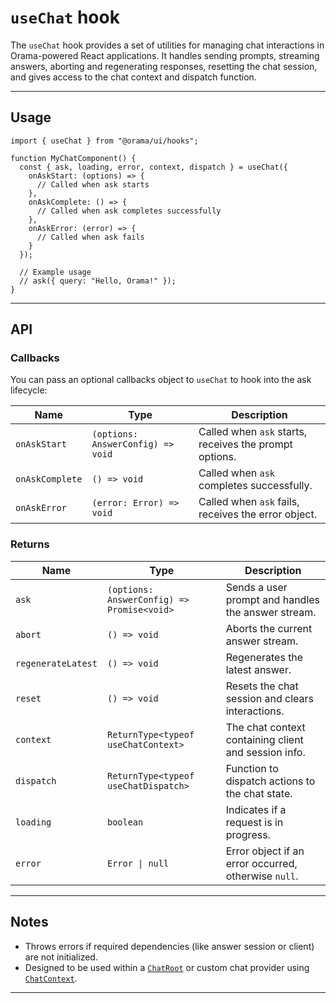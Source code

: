 # `useChat` hook

The `useChat` hook provides a set of utilities for managing chat interactions in Orama-powered React applications. It handles sending prompts, streaming answers, aborting and regenerating responses, resetting the chat session, and gives access to the chat context and dispatch function.

---

## Usage

```tsx
import { useChat } from "@orama/ui/hooks";

function MyChatComponent() {
  const { ask, loading, error, context, dispatch } = useChat({
    onAskStart: (options) => {
      // Called when ask starts
    },
    onAskComplete: () => {
      // Called when ask completes successfully
    },
    onAskError: (error) => {
      // Called when ask fails
    }
  });

  // Example usage
  // ask({ query: "Hello, Orama!" });
}
```

---

## API

### Callbacks

You can pass an optional callbacks object to `useChat` to hook into the ask lifecycle:

| Name             | Type                                   | Description                                              |
| ---------------- | -------------------------------------- | -------------------------------------------------------- |
| `onAskStart`     | `(options: AnswerConfig) => void`      | Called when `ask` starts, receives the prompt options.   |
| `onAskComplete`  | `() => void`                           | Called when `ask` completes successfully.                |
| `onAskError`     | `(error: Error) => void`               | Called when `ask` fails, receives the error object.      |

### Returns

| Name               | Type                                       | Description                                            |
| ------------------ | ------------------------------------------ | ------------------------------------------------------ |
| `ask`            | `(options: AnswerConfig) => Promise<void>` | Sends a user prompt and handles the answer stream.     |
| `abort`            | `() => void`                               | Aborts the current answer stream.                      |
| `regenerateLatest` | `() => void`                               | Regenerates the latest answer.                         |
| `reset`            | `() => void`                               | Resets the chat session and clears interactions.       |
| `context`          | `ReturnType<typeof useChatContext>`        | The chat context containing client and session info.   |
| `dispatch`         | `ReturnType<typeof useChatDispatch>`       | Function to dispatch actions to the chat state.        |
| `loading`          | `boolean`                                  | Indicates if a request is in progress.                 |
| `error`            | `Error \| null`                            | Error object if an error occurred, otherwise `null`.   |

---

## Notes

- Throws errors if required dependencies (like answer session or client) are not initialized.
- Designed to be used within a [`ChatRoot`](../components/ChatRoot.md) or custom chat provider using [`ChatContext`](../context/ChatContext.md).

---